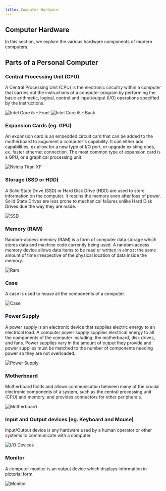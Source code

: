 ```yaml
---
title: Computer Hardware
---
```

## Computer Hardware

In this section, we explore the various hardware components of modern computers. 

## Parts of a Personal Computer

### Central Processing Unit (CPU)
A Central Processing Unit (CPU) is the electronic circuitry within a computer that carries out the instructions of a computer program by performing the basic arithmetic, logical, control and input/output (I/O) operations specified by the instructions.

![Intel Core i5 - Front](https://upload.wikimedia.org/wikipedia/commons/thumb/8/83/Intel_i5-2500.jpg/247px-Intel_i5-2500.jpg) ![Intel Core i5 - Back](https://upload.wikimedia.org/wikipedia/commons/thumb/9/95/Intel_i5-3330%2C_bottom.jpg/240px-Intel_i5-3330%2C_bottom.jpg)

### Expansion Cards (eg. GPU)
An expansion card is an embedded circuit card that can be added to the motherboard to augument a computer's capability. It can either add capabilities, ex allow for a new type of I/O port, or upgrade existing ones, ex. faster ethernet connection. The most common type of expansion card is a GPU, or a graphical processing unit.
  
![Nvidia Titan XP](https://cdn.arstechnica.net/wp-content/uploads/2017/04/nvidia-titan-x.jpg)  
  
### Storage (SSD or HDD)
A Solid State Drive (SSD) or Hard Disk Drive (HDD) are used to store information on the computer. It retains the memory even after loss of power. Solid State Drives are less prone to mechanical failures unlike Hard Disk Drives due the way they are made.
  
![SSD](https://images10.newegg.com/NeweggImage/ProductImage/20-147-373-09.jpg)  
  
### Memory (RAM)
Random-access memory (RAM) is a form of computer data storage which stores data and machine code currently being used. A random-access memory device allows data items to be read or written in almost the same amount of time irrespective of the physical location of data inside the memory.
  
![Ram](https://images10.newegg.com/NeweggImage/ProductImage/20-232-476-S01.jpg)  

### Case
A case is used to house all the components of a computer.
  
![Case](https://images-na.ssl-images-amazon.com/images/I/41Wq97Jk20L._SL500_AC_SS350_.jpg)  
  
### Power Supply
A power supply is an electronic device that supplies electric energy to an electrical load. A computer power supply supplies electrical energy to all the components of the computer including: the motherboard, disk drives, and fans. Power supplies vary in the amount of output they provide and power supplies must be matched to the number of components needing power so they are not overloaded. 
 
 ![Power Supply](https://upload.wikimedia.org/wikipedia/commons/thumb/b/b6/SFX_PC-PSU_Delta_IMG_9760.JPG/620px-SFX_PC-PSU_Delta_IMG_9760.JPG)
 
### Motherboard
Motherboard holds and allows communication between many of the crucial electronic components of a system, such as the central processing unit (CPU) and memory, and provides connectors for other peripherals.
  
![Motherboard](https://fthmb.tqn.com/mmTUdCN6UBGIKlkEggGq4fpV-3k=/768x0/filters:no_upscale()/gig-57c732ed3df78c71b60e7aa5.jpg)  
  
### Input and Output devices (eg. Keyboard and Mouse)
Input/Output device is any hardware used by a human operator or other systems to communicate with a computer.

![I/O Devices](https://www.clasohlson.com/medias/sys_master/9225929949214.jpg)

### Monitor
A computer monitor is an output device which displays information in pictorial form.
  
![Monitor](https://assets.pcmag.com/media/images/523934-dell-ultrasharp-34-curved-monitor-u3417w.jpg?thumb=y)

